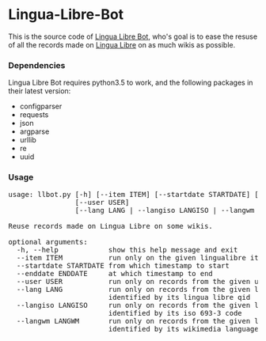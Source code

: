 # Lingua-Libre-Bot
This is the source code of [Lingua Libre Bot](https://meta.wikimedia.org/wiki/User:Lingua_Libre_Bot), who's goal is to ease the resuse of all the records made on [Lingua Libre](https://lingualibre.fr) on as much wikis as possible.

### Dependencies
Lingua Libre Bot requires python3.5 to work, and the following packages in their latest version:
* configparser
* requests
* json
* argparse
* urllib
* re
* uuid

### Usage
<pre>usage: llbot.py [-h] [--item ITEM] [--startdate STARTDATE] [--enddate ENDDATE]
                [--user USER]
                [--lang LANG | --langiso LANGISO | --langwm LANGWM]

Reuse records made on Lingua Libre on some wikis.

optional arguments:
  -h, --help            show this help message and exit
  --item ITEM           run only on the given lingualibre item
  --startdate STARTDATE from which timestamp to start
  --enddate ENDDATE     at which timestamp to end
  --user USER           run only on records from the given user
  --lang LANG           run only on records from the given language,
                        identified by its lingua libre qid
  --langiso LANGISO     run only on records from the given language,
                        identified by its iso 693-3 code
  --langwm LANGWM       run only on records from the given language,
                        identified by its wikimedia language code
</pre>
